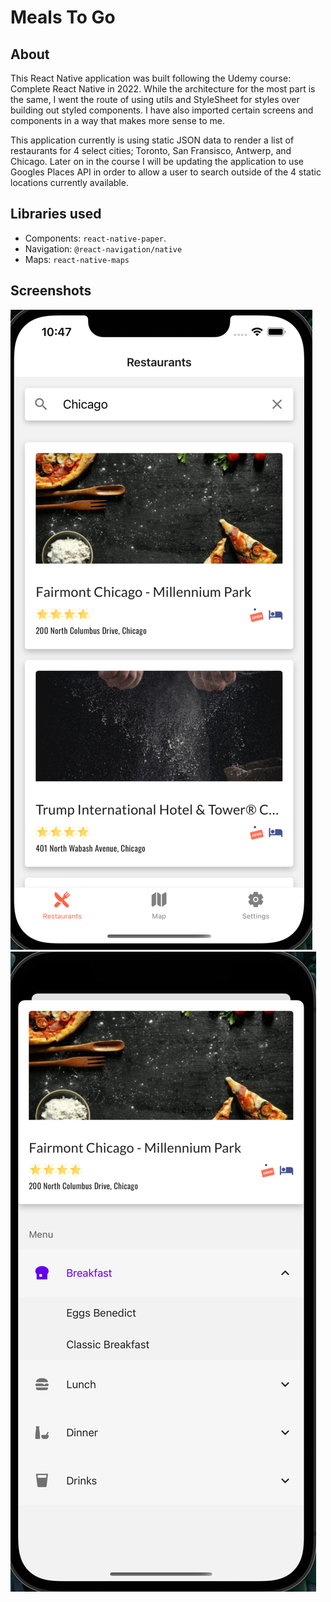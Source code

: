 # Meals To Go

## About
This React Native application was built following the Udemy course: Complete React Native in 2022. While the architecture for the most part is the same, I went the route of using utils and StyleSheet for styles over building out styled components. I have also imported certain screens and components in a way that makes more sense to me. 

This application currently is using static JSON data to render a list of restaurants for 4 select cities; Toronto, San Fransisco, Antwerp, and Chicago. Later on in the course I will be updating the application to use Googles Places API in order to allow a user to search outside of the 4 static locations currently available. 

## Libraries used
- Components: `react-native-paper`.  
- Navigation: `@react-navigation/native` 
- Maps: `react-native-maps`

## Screenshots
![List View](assets/screenshots/list.png)
![Restaurant Details](assets/screenshots/details.png)
